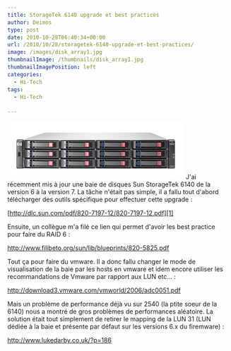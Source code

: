 ```yaml
---
title: StorageTek 6140 upgrade et best practices
author: Deimos
type: post
date: 2010-10-28T06:40:34+00:00
url: /2010/10/28/storagetek-6140-upgrade-et-best-practices/
image: /images/disk_array1.jpg
thumbnailImage: /thumbnails/disk_array1.jpg
thumbnailImagePosition: left
categories:
  - Hi-Tech
tags:
  - Hi-Tech

---
```

![disk_array1](/images/disk_array1.jpg)
J'ai récemment mis à jour une baie de disques Sun StorageTek 6140 de la version 6 à la version 7. La tâche n'était pas simple, il a fallu tout d'abord télécharger des outils spécifique pour effectuer cette upgrade :
  
[http://dlc.sun.com/pdf/820-7197-12/820-7197-12.pdf][1]

Ensuite, un collègue m'a filé ce lien qui permet d'avoir les best practice pour faire du RAID 6 :
  
<http://www.filibeto.org/sun/lib/blueprints/820-5825.pdf>

Tout ça pour faire du vmware. Il a donc fallu changer le mode de visualisation de la baie par les hosts en vmware et idem encore utiliser les recommandations de Vmware par rapport aux LUN etc... :
  
<http://download3.vmware.com/vmworld/2006/adc0051.pdf>

Mais un problème de performance déjà vu sur 2540 (la ptite soeur de la 6140) nous a montré de gros problèmes de performances aléatoire. La solution était tout simplement de retirer le mapping de la LUN 31 (LUN dédiée à la baie et présente par défaut sur les versions 6.x du firemware) :
  
<http://www.lukedarby.co.uk/?p=186>

 [1]: http://download.oracle.com/docs/cd/E19780-01/820-7197-12/820-7197-12.pdf